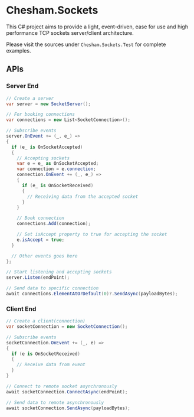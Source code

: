 # Chesham.Sockets

This C# project aims to provide a light, event-driven, ease for use and high performance TCP sockets server/client architecture.

Please visit the sources under `Chesham.Sockets.Test` for complete examples.

## APIs

### Server End

```cs
// Create a server
var server = new SocketServer();

// For booking connections
var connections = new List<SocketConnection>();

// Subscribe events
server.OnEvent += (_, e_) =>
{
  if (e_ is OnSocketAccepted)
  {
    // Accepting sockets
    var e = e_ as OnSocketAccepted;
    var connection = e.connection;
    connection.OnEvent += (_, e_) =>
    {
      if (e_ is OnSocketReceived)
      {
        // Receiving data from the accepted socket
      }
    }

    // Book connection
    connections.Add(connection);

    // Set isAccept property to true for accepting the socket
    e.isAccept = true;
  }

  // Other events goes here
};

// Start listening and accepting sockets
server.Listen(endPoint);

// Send data to specific connection
await connections.ElementAtOrDefault(0)?.SendAsync(payloadBytes);
```

### Client End

```cs
// Create a client(connection)
var socketConnection = new SocketConnection();

// Subscribe events
socketConnection.OnEvent += (_, e) =>
{
  if (e is OnSocketReceived)
  {
    // Receive data from event
  }
}

// Connect to remote socket asynchronously
await socketConnection.ConnectAsync(endPoint);

// Send data to remote asynchronously
await socketConnection.SendAsync(payloadBytes);
```